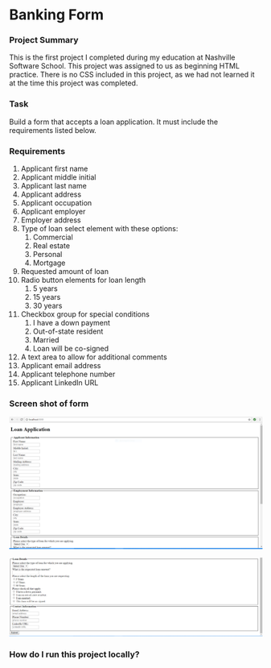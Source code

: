 # Banking Form

### Project Summary
This is the first project I completed during my education at Nashville Software School. This project was assigned to us as beginning HTML practice.  There is no CSS included in this project, as we had not learned it at the time this project was completed.

### Task
Build a form that accepts a loan application. It must include the requirements listed below.

### Requirements
1. Applicant first name
1. Applicant middle initial
1. Applicant last name
1. Applicant address
1. Applicant occupation
1. Applicant employer
1. Employer address
1. Type of loan select element with these options:
	1. Commercial
	1. Real estate
	1. Personal
	1. Mortgage
1. Requested amount of loan
1. Radio button elements for loan length
	1. 5 years
	1. 15 years
	1. 30 years
1. Checkbox group for special conditions
	1.	I have a down payment
	1. Out-of-state resident
	1.	Married
	1.	Loan will be co-signed
1. A text area to allow for additional comments
1. Applicant email address
1. Applicant telephone number
1. Applicant LinkedIn URL

### Screen shot of form

![banking form screen shot no. 1](./images/Banking-form-1.PNG)

![banking form screen shot no. 2](./images/Banking-form-2.PNG)


### How do I run this project locally?

